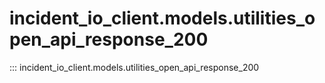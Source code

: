 # incident_io_client.models.utilities_open_api_response_200

::: incident_io_client.models.utilities_open_api_response_200